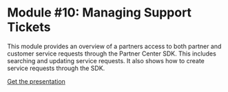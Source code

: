 # Module #10: Managing Support Tickets

This module provides an overview of a partners access to both partner and customer service requests through the Partner Center SDK. This includes searching and updating service requests. It also shows how to create service requests through the SDK.

[Get the presentation](mod-10-support.pptx)